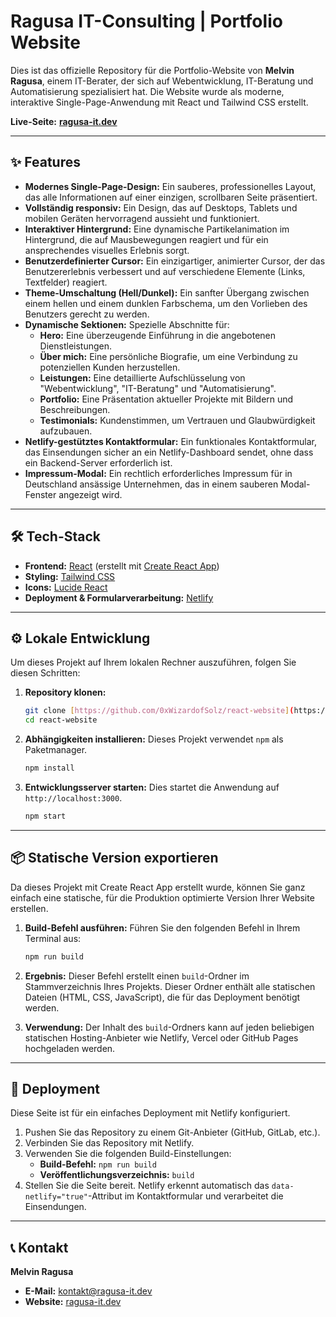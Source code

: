 # Ragusa IT-Consulting | Portfolio Website

Dies ist das offizielle Repository für die Portfolio-Website von **Melvin Ragusa**, einem IT-Berater, der sich auf Webentwicklung, IT-Beratung und Automatisierung spezialisiert hat. Die Website wurde als moderne, interaktive Single-Page-Anwendung mit React und Tailwind CSS erstellt.

**Live-Seite:** [**ragusa-it.dev**](https://ragusa-it.dev)

---

## ✨ Features

- **Modernes Single-Page-Design:** Ein sauberes, professionelles Layout, das alle Informationen auf einer einzigen, scrollbaren Seite präsentiert.
- **Vollständig responsiv:** Ein Design, das auf Desktops, Tablets und mobilen Geräten hervorragend aussieht und funktioniert.
- **Interaktiver Hintergrund:** Eine dynamische Partikelanimation im Hintergrund, die auf Mausbewegungen reagiert und für ein ansprechendes visuelles Erlebnis sorgt.
- **Benutzerdefinierter Cursor:** Ein einzigartiger, animierter Cursor, der das Benutzererlebnis verbessert und auf verschiedene Elemente (Links, Textfelder) reagiert.
- **Theme-Umschaltung (Hell/Dunkel):** Ein sanfter Übergang zwischen einem hellen und einem dunklen Farbschema, um den Vorlieben des Benutzers gerecht zu werden.
- **Dynamische Sektionen:** Spezielle Abschnitte für:
  - **Hero:** Eine überzeugende Einführung in die angebotenen Dienstleistungen.
  - **Über mich:** Eine persönliche Biografie, um eine Verbindung zu potenziellen Kunden herzustellen.
  - **Leistungen:** Eine detaillierte Aufschlüsselung von "Webentwicklung", "IT-Beratung" und "Automatisierung".
  - **Portfolio:** Eine Präsentation aktueller Projekte mit Bildern und Beschreibungen.
  - **Testimonials:** Kundenstimmen, um Vertrauen und Glaubwürdigkeit aufzubauen.
- **Netlify-gestütztes Kontaktformular:** Ein funktionales Kontaktformular, das Einsendungen sicher an ein Netlify-Dashboard sendet, ohne dass ein Backend-Server erforderlich ist.
- **Impressum-Modal:** Ein rechtlich erforderliches Impressum für in Deutschland ansässige Unternehmen, das in einem sauberen Modal-Fenster angezeigt wird.

---

## 🛠️ Tech-Stack

- **Frontend:** [React](https://reactjs.org/) (erstellt mit [Create React App](https://create-react-app.dev/))
- **Styling:** [Tailwind CSS](https://tailwindcss.com/)
- **Icons:** [Lucide React](https://lucide.dev/guide/react)
- **Deployment & Formularverarbeitung:** [Netlify](https://www.netlify.com/)

---

## ⚙️ Lokale Entwicklung

Um dieses Projekt auf Ihrem lokalen Rechner auszuführen, folgen Sie diesen Schritten:

1.  **Repository klonen:**
    ```bash
    git clone [https://github.com/0xWizardofSolz/react-website](https://github.com/0xWizardofSolz/react-website)
    cd react-website
    ```

2.  **Abhängigkeiten installieren:**
    Dieses Projekt verwendet `npm` als Paketmanager.
    ```bash
    npm install
    ```

3.  **Entwicklungsserver starten:**
    Dies startet die Anwendung auf `http://localhost:3000`.
    ```bash
    npm start
    ```

---


## 📦 Statische Version exportieren

Da dieses Projekt mit Create React App erstellt wurde, können Sie ganz einfach eine statische, für die Produktion optimierte Version Ihrer Website erstellen.

1.  **Build-Befehl ausführen:**
    Führen Sie den folgenden Befehl in Ihrem Terminal aus:
    ```bash
    npm run build
    ```

2.  **Ergebnis:**
    Dieser Befehl erstellt einen `build`-Ordner im Stammverzeichnis Ihres Projekts. Dieser Ordner enthält alle statischen Dateien (HTML, CSS, JavaScript), die für das Deployment benötigt werden.

3.  **Verwendung:**
    Der Inhalt des `build`-Ordners kann auf jeden beliebigen statischen Hosting-Anbieter wie Netlify, Vercel oder GitHub Pages hochgeladen werden.

---

## 🚀 Deployment

Diese Seite ist für ein einfaches Deployment mit Netlify konfiguriert.

1.  Pushen Sie das Repository zu einem Git-Anbieter (GitHub, GitLab, etc.).
2.  Verbinden Sie das Repository mit Netlify.
3.  Verwenden Sie die folgenden Build-Einstellungen:
    - **Build-Befehl:** `npm run build`
    - **Veröffentlichungsverzeichnis:** `build`
4.  Stellen Sie die Seite bereit. Netlify erkennt automatisch das `data-netlify="true"`-Attribut im Kontaktformular und verarbeitet die Einsendungen.

---

## 📞 Kontakt

**Melvin Ragusa**

-   **E-Mail:** [kontakt@ragusa-it.dev](mailto:kontakt@ragusa-it.dev)
-   **Website:** [ragusa-it.dev](https://ragusa-it.dev)

